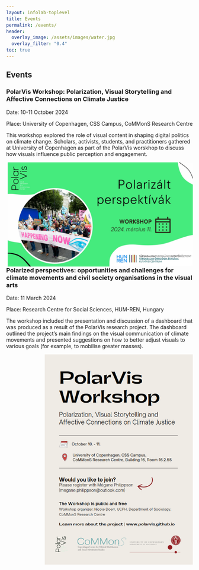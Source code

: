 ```yaml
---
layout: infolab-toplevel
title: Events 
permalink: /events/
header:
  overlay_image: /assets/images/water.jpg
  overlay_filter: "0.4"
toc: true
---
```


## Events

### PolarVis Workshop: Polarization, Visual Storytelling and Affective Connections on Climate Justice

Date: 10-11 October 2024

Place: University of Copenhagen, CSS Campus, CoMMonS Research Centre

This workshop explored the role of visual content in shaping digital politics on climate change. Scholars, activists, students, and practitioners gathered at University of Copenhagen as part of the PolarVis worskhop to discuss how visuals influence public perception and engagement.

<img align="right" width="500" src="/assets/images/workshop2.jpg" />




### Polarized perspectives: opportunities and challenges for climate movements and civil society organisations in the visual arts

Date: 11 March 2024 

Place:  Research Centre for Social Sciences, HUM-REN, Hungary 

 The workshop included the presentation and discussion of a dashboard that was produced as a result of the PolarVis research project. The dashboard outlined the project’s main findings on the visual communication of climate movements and presented suggestions on how to better adjust visuals to various goals (for example, to mobilise greater masses). 

<img align="right" width="400" src="/assets/images/workshop1.PNG" />


